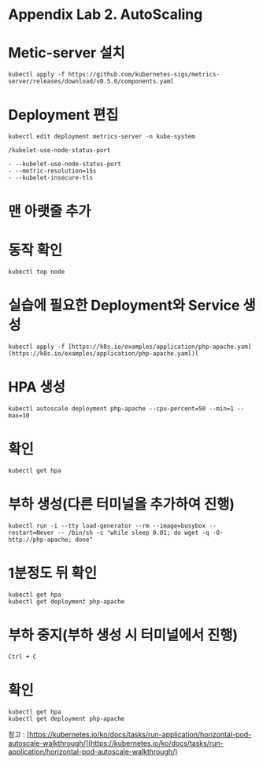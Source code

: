 # Appendix Lab 2. AutoScaling

# Metic-server 설치

```
kubectl apply -f https://github.com/kubernetes-sigs/metrics-server/releases/download/v0.5.0/components.yaml
```

# Deployment 편집

```
kubectl edit deployment metrics-server -n kube-system
```

```
/kubelet-use-node-status-port

- --kubelet-use-node-status-port
- --metric-resolution=15s
- --kubelet-insecure-tls
```
# 맨 아랫줄 추가


# 동작 확인

```
kubectl top node
```

# 실습에 필요한 Deployment와 Service 생성

```
kubectl apply -f [https://k8s.io/examples/application/php-apache.yam](https://k8s.io/examples/application/php-apache.yaml)l
```

# HPA 생성

```
kubectl autoscale deployment php-apache --cpu-percent=50 --min=1 --max=10
```

# 확인

```
kubectl get hpa
```

# 부하 생성(다른 터미널을 추가하여 진행)

```
kubectl run -i --tty load-generator --rm --image=busybox --restart=Never -- /bin/sh -c "while sleep 0.01; do wget -q -O- http://php-apache; done"
```

# 1분정도 뒤 확인

```
kubectl get hpa
kubectl get deployment php-apache
```


# 부하 중지(부하 생성 시 터미널에서 진행)

```
Ctrl + C
```

# 확인

```
kubectl get hpa
kubectl get deployment php-apache
```

참고 : [https://kubernetes.io/ko/docs/tasks/run-application/horizontal-pod-autoscale-walkthrough/](https://kubernetes.io/ko/docs/tasks/run-application/horizontal-pod-autoscale-walkthrough/)
